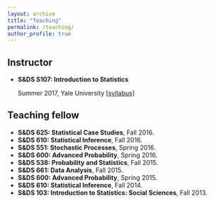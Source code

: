 ```yaml
---
layout: archive
title: "Teaching"
permalink: /teaching/
author_profile: true
---
```

## Instructor
* <b>S&DS S107: Introduction to Statistics</b>

    Summer 2017, Yale University [[syllabus]](http://danayang.github.io/files/S107_syllabus.pdf)

## Teaching fellow
* <b>S&DS 625: Statistical Case Studies</b>, Fall 2016.
* <b>S&DS 610: Statistical Inference</b>, Fall 2016.
* <b>S&DS 551: Stochastic Processes</b>, Spring 2016.
* <b>S&DS 600: Advanced Probability</b>, Spring 2016.
* <b>S&DS 538: Probability and Statistics</b>, Fall 2015.
* <b>S&DS 661: Data Analysis</b>, Fall 2015.
* <b>S&DS 600: Advanced Probability</b>, Spring 2015.
* <b>S&DS 610: Statistical Inference</b>, Fall 2014.
* <b>S&DS 103: Introduction to Statistics: Social Sciences</b>, Fall 2013.